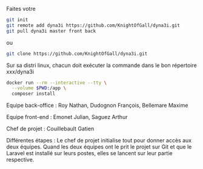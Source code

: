 Faites votre 
```sh
git init
git remote add dyna3i https://github.com/KnightOfGall/dyna3i.git
git pull dyna3i master front back
```
ou 
```sh
git clone https://github.com/KnightOfGall/dyna3i.git 
```
Sur sa distri linux, chacun doit exécuter la commande dans le bon répertoire xxx/dyna3i
```sh
docker run --rm --interactive --tty \
  --volume $PWD:/app \
  composer install
  ```
Equipe back-office :
Roy Nathan, Dudognon François, Bellemare Maxime

Equipe front-end :
Emonet Julian, Saguez Arthur

Chef de projet : 
Couillebault Gatien

Différentes étapes :
Le chef de projet initialise tout pour donner accès aux deux équipes.
Quand les deux équipes ont le prit le projet sur Git et que le Laravel est installé sur leurs postes, elles se lancent sur leur partie respective.
